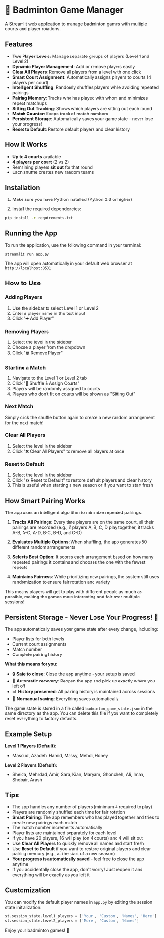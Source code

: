 # 🏸 Badminton Game Manager

A Streamlit web application to manage badminton games with multiple courts and player rotations.

## Features

- **Two Player Levels**: Manage separate groups of players (Level 1 and Level 2)
- **Dynamic Player Management**: Add or remove players easily
- **Clear All Players**: Remove all players from a level with one click
- **Smart Court Assignment**: Automatically assigns players to courts (4 players per court)
- **Intelligent Shuffling**: Randomly shuffles players while avoiding repeated pairings
- **Pairing Memory**: Tracks who has played with whom and minimizes repeat matchups
- **Sitting Out Tracking**: Shows which players are sitting out each round
- **Match Counter**: Keeps track of match numbers
- **Persistent Storage**: Automatically saves your game state - never lose your progress!
- **Reset to Default**: Restore default players and clear history

## How It Works

- **Up to 4 courts** available
- **4 players per court** (2 vs 2)
- Remaining players **sit out** for that round
- Each shuffle creates new random teams

## Installation

1. Make sure you have Python installed (Python 3.8 or higher)

2. Install the required dependencies:
```bash
pip install -r requirements.txt
```

## Running the App

To run the application, use the following command in your terminal:

```bash
streamlit run app.py
```

The app will open automatically in your default web browser at `http://localhost:8501`

## How to Use

### Adding Players
1. Use the sidebar to select Level 1 or Level 2
2. Enter a player name in the text input
3. Click "➕ Add Player"

### Removing Players
1. Select the level in the sidebar
2. Choose a player from the dropdown
3. Click "🗑️ Remove Player"

### Starting a Match
1. Navigate to the Level 1 or Level 2 tab
2. Click "🔀 Shuffle & Assign Courts"
3. Players will be randomly assigned to courts
4. Players who don't fit on courts will be shown as "Sitting Out"

### Next Match
Simply click the shuffle button again to create a new random arrangement for the next match!

### Clear All Players
1. Select the level in the sidebar
2. Click "❌ Clear All Players" to remove all players at once

### Reset to Default
1. Select the level in the sidebar
2. Click "♻️ Reset to Default" to restore default players and clear history
3. This is useful when starting a new season or if you want to start fresh

## How Smart Pairing Works

The app uses an intelligent algorithm to minimize repeated pairings:

1. **Tracks All Pairings**: Every time players are on the same court, all their pairings are recorded (e.g., if players A, B, C, D play together, it tracks A-B, A-C, A-D, B-C, B-D, and C-D)

2. **Evaluates Multiple Options**: When shuffling, the app generates 50 different random arrangements

3. **Selects Best Option**: It scores each arrangement based on how many repeated pairings it contains and chooses the one with the fewest repeats

4. **Maintains Fairness**: While prioritizing new pairings, the system still uses randomization to ensure fair rotation and variety

This means players will get to play with different people as much as possible, making the games more interesting and fair over multiple sessions!

## Persistent Storage - Never Lose Your Progress! 💾

The app automatically saves your game state after every change, including:
- Player lists for both levels
- Current court assignments
- Match number
- Complete pairing history

**What this means for you:**
- 🔒 **Safe to close**: Close the app anytime - your setup is saved
- 🔄 **Automatic recovery**: Reopen the app and pick up exactly where you left off
- 📊 **History preserved**: All pairing history is maintained across sessions
- 🎯 **No manual saving**: Everything saves automatically

The game state is stored in a file called `badminton_game_state.json` in the same directory as the app. You can delete this file if you want to completely reset everything to factory defaults.

## Example Setup

**Level 1 Players (Default):**
- Masoud, Azadeh, Hamid, Massy, Mehdi, Honey

**Level 2 Players (Default):**
- Sheida, Mehrdad, Amir, Sara, Kian, Maryam, Ghoncheh, Ali, Iman, Shobair, Arash

## Tips

- The app handles any number of players (minimum 4 required to play)
- Players are randomly shuffled each time for fair rotation
- **Smart Pairing**: The app remembers who has played together and tries to create new pairings each match
- The match number increments automatically
- Player lists are maintained separately for each level
- If you have 20 players, 16 will play (on 4 courts) and 4 will sit out
- Use **Clear All Players** to quickly remove all names and start fresh
- Use **Reset to Default** if you want to restore original players and clear pairing memory (e.g., at the start of a new season)
- **Your progress is automatically saved** - feel free to close the app anytime
- If you accidentally close the app, don't worry! Just reopen it and everything will be exactly as you left it

## Customization

You can modify the default player names in `app.py` by editing the session state initialization:

```python
st.session_state.level1_players = ['Your', 'Custom', 'Names', 'Here']
st.session_state.level2_players = ['More', 'Custom', 'Names']
```

Enjoy your badminton games! 🏸

